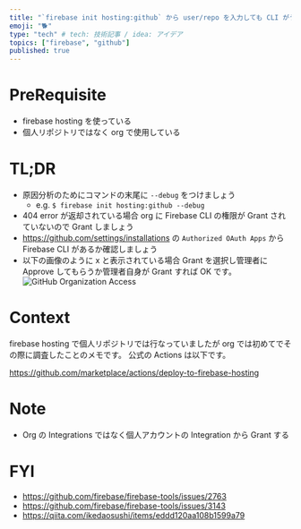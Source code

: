 ```yaml
---
title: "`firebase init hosting:github` から user/repo を入力しても CLI がうんともすんとも言わないとき"
emoji: "🐕"
type: "tech" # tech: 技術記事 / idea: アイデア
topics: ["firebase", "github"]
published: true
---
```


# PreRequisite

- firebase hosting を使っている
- 個人リポジトリではなく org で使用している

# TL;DR

- 原因分析のためにコマンドの末尾に `--debug` をつけましょう
  - e.g. `$ firebase init hosting:github --debug`
- 404 error が返却されている場合 org に Firebase CLI の権限が Grant されていないので Grant しましょう
- https://github.com/settings/installations の `Authorized OAuth Apps` から Firebase CLI があるか確認しましょう
- 以下の画像のように x と表示されている場合 Grant を選択し管理者に Approve してもらうか管理者自身が Grant すれば OK です。
  ![GitHub Organization Access](https://i.gyazo.com/44a71c7a9c4644767aee0095de06a647.png)

# Context

firebase hosting で個人リポジトリでは行なっていましたが org では初めてでその際に調査したことのメモです。
公式の Actions は以下です。

https://github.com/marketplace/actions/deploy-to-firebase-hosting

# Note

- Org の Integrations ではなく個人アカウントの Integration から Grant する

# FYI

- https://github.com/firebase/firebase-tools/issues/2763
- https://github.com/firebase/firebase-tools/issues/3143
- https://qiita.com/ikedaosushi/items/eddd120aa108b1599a79
